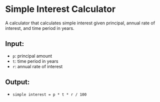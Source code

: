 # Simple Interest Calculator  
A calculator that calculates simple interest given principal, annual rate of interest, and time period in years.  

## Input:
- `p`: principal amount  
- `t`: time period in years  
- `r`: annual rate of interest  

## Output:
- `simple interest = p * t * r / 100`
